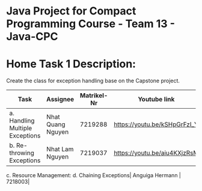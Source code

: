 # Java Project for Compact Programming Course - Team 13 - Java-CPC

# Home Task 1 Description:
Create the class for exception handling base on the Capstone project.

| Task | Assignee | Matrikel-Nr | Youtube link |
| -------- | -------- | -------- | -------- |
a. Handling Multiple Exceptions | Nhat Quang Nguyen | 7219288 | https://youtu.be/kSHpGrFzI_Y
b. Re-throwing Exceptions | Nhat Lam Nguyen | 7219037 | https://youtu.be/aiu4KXjzRsM
c. Resource Management:
d. Chaining Exceptions| Anguiga Hermann | 7218003| 
